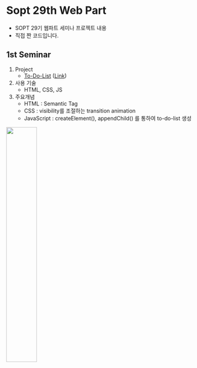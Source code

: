 # Sopt 29th Web Part

- SOPT 29기 웹파트 세미나 프로젝트 내용
- 직접 짠 코드입니다.

## 1st Seminar

1. Project
   - [To-Do-List](https://github.com/euijinkk/SOPT29_Web/tree/main/to-do-list) ([Link](https://todo-js-29th.vercel.app/))
2. 사용 기술
   - HTML, CSS, JS
3. 주요개념
   - HTML : Semantic Tag
   - CSS : visibility를 조절하는 transition animation
   - JavaScript : createElement(), appendChild() 를 통하여 to-do-list 생성

<img src="https://user-images.githubusercontent.com/24906022/131776032-e4b43924-afb1-4d62-b3be-5129d9657270.png" width="40%">
